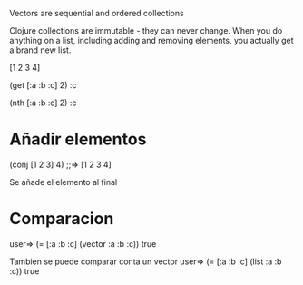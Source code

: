 Vectors are sequential and ordered collections

Clojure collections are immutable - they can never change. When you do anything on a list, including adding and removing elements, you actually get a brand new list.

[1 2 3 4]

(get [:a :b :c] 2)
:c

(nth [:a :b :c] 2)
:c

# Añadir elementos
(conj [1 2 3] 4)
;;=> [1 2 3 4]

Se añade el elemento al final


# Comparacion
user=> (= [:a :b :c] (vector :a :b :c))
true

Tambien se puede comparar conta un vector
user=> (= [:a :b :c] (list :a :b :c))
true

